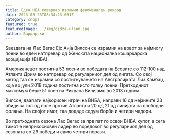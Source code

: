 ```yaml
---
title: Еден НБА кошаркар израмни феноменален рекорд
date: 2023-08-23T08:34:23.061Z
category: спорт
featured: true
featuredImage: ../img/ejdza-ulsun.jpg
author: Вардарски
---
```

Ѕвездата на Лас Вегас Ејс Аија Вилсон се израмни на врвот за најмногу поени во еден натпревар од Женската национална кошаркарска асоцијација (ВНБА).

Американецот постигна 53 поени во победата на Есовите со 112-100 над Атланта Дрим во натпревар од регуларниот дел од лигата. Со овој метод таа се израмни со постигнувањето на Австралијката Лиз Камбаџ, која во јули 2018 година постигна исто толку поени. Претходниот максимум беше 51 поен на Риквана Вилијамс во 2013 година.

Вилсон, двапати најкорисен играч на ВНБА, направи 16 од нејзините 23 обиди за гол од поле против Атланта и 20 од 21 од линијата за слободни фрлања. На својот имот, таа додаде седум борби и четири чадори.

Во претходната сезона Лас Вегас за прв пат го освои ВНБА купот, а сега тимот е неприкосновен лидер во поредокот во регуларниот дел од сезоната со 29 победи и само четири порази.